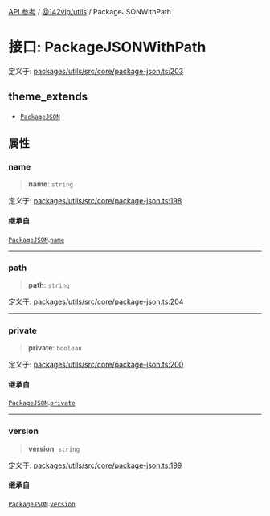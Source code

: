 [API 参考](../wiki/Home) / [@142vip/utils](../wiki/@142vip.utils) / PackageJSONWithPath

# 接口: PackageJSONWithPath

定义于: [packages/utils/src/core/package-json.ts:203](https://github.com/142vip/core-x/blob/567cadf3a9f5104aada595325cfb94d08a88f92f/packages/utils/src/core/package-json.ts#L203)

## theme_extends

- [`PackageJSON`](../wiki/@142vip.utils.%E6%8E%A5%E5%8F%A3.PackageJSON)

## 属性

### name

> **name**: `string`

定义于: [packages/utils/src/core/package-json.ts:198](https://github.com/142vip/core-x/blob/567cadf3a9f5104aada595325cfb94d08a88f92f/packages/utils/src/core/package-json.ts#L198)

#### 继承自

[`PackageJSON`](../wiki/@142vip.utils.%E6%8E%A5%E5%8F%A3.PackageJSON).[`name`](../wiki/@142vip.utils.%E6%8E%A5%E5%8F%A3.PackageJSON#name)

***

### path

> **path**: `string`

定义于: [packages/utils/src/core/package-json.ts:204](https://github.com/142vip/core-x/blob/567cadf3a9f5104aada595325cfb94d08a88f92f/packages/utils/src/core/package-json.ts#L204)

***

### private

> **private**: `boolean`

定义于: [packages/utils/src/core/package-json.ts:200](https://github.com/142vip/core-x/blob/567cadf3a9f5104aada595325cfb94d08a88f92f/packages/utils/src/core/package-json.ts#L200)

#### 继承自

[`PackageJSON`](../wiki/@142vip.utils.%E6%8E%A5%E5%8F%A3.PackageJSON).[`private`](../wiki/@142vip.utils.%E6%8E%A5%E5%8F%A3.PackageJSON#private)

***

### version

> **version**: `string`

定义于: [packages/utils/src/core/package-json.ts:199](https://github.com/142vip/core-x/blob/567cadf3a9f5104aada595325cfb94d08a88f92f/packages/utils/src/core/package-json.ts#L199)

#### 继承自

[`PackageJSON`](../wiki/@142vip.utils.%E6%8E%A5%E5%8F%A3.PackageJSON).[`version`](../wiki/@142vip.utils.%E6%8E%A5%E5%8F%A3.PackageJSON#version)
